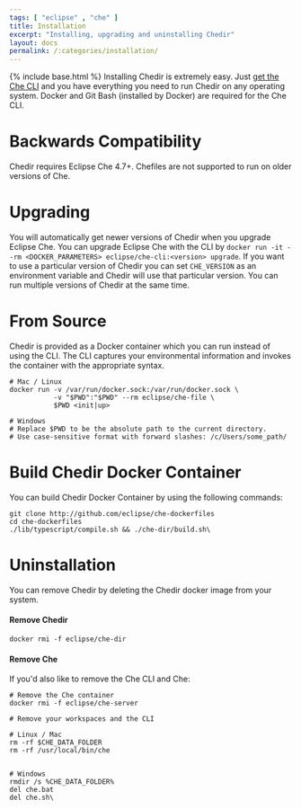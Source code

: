 ```yaml
---
tags: [ "eclipse" , "che" ]
title: Installation
excerpt: "Installing, upgrading and uninstalling Chedir"
layout: docs
permalink: /:categories/installation/
---
```

{% include base.html %}
Installing Chedir is extremely easy. Just [get the Che CLI]({{base}}/docs/setup/getting-started/index.html) and you have everything you need to run Chedir on any operating system. Docker and Git Bash (installed by Docker) are required for the Che CLI.

# Backwards Compatibility  
Chedir requires Eclipse Che 4.7+. Chefiles are not supported to run on older versions of Che.

# Upgrading  
You will automatically get newer versions of Chedir when you upgrade Eclipse Che. You can upgrade Eclipse Che with the CLI by `docker run -it --rm <DOCKER_PARAMETERS> eclipse/che-cli:<version> upgrade`. If you want to use a particular version of Chedir you can set `CHE_VERSION` as an environment variable and Chedir will use that particular version. You can run multiple versions of Chedir at the same time.

# From Source  
Chedir is provided as a Docker container which you can run instead of using the CLI. The CLI captures your environmental information and invokes the container with the appropriate syntax.

```shell  
# Mac / Linux
docker run -v /var/run/docker.sock:/var/run/docker.sock \
           -v "$PWD":"$PWD" --rm eclipse/che-file \
           $PWD <init|up>

# Windows
# Replace $PWD to be the absolute path to the current directory.
# Use case-sensitive format with forward slashes: /c/Users/some_path/
```


# Build Chedir Docker Container

You can build Chedir Docker Container by using the following commands:
```shell  
git clone http://github.com/eclipse/che-dockerfiles
cd che-dockerfiles
./lib/typescript/compile.sh && ./che-dir/build.sh\
```

# Uninstallation  
You can remove Chedir by deleting the Chedir docker image from your system.

#### Remove Chedir
```shell  
docker rmi -f eclipse/che-dir
```

#### Remove Che
If you'd also like to remove the Che CLI and Che:
```shell  
# Remove the Che container
docker rmi -f eclipse/che-server

# Remove your workspaces and the CLI

# Linux / Mac
rm -rf $CHE_DATA_FOLDER
rm -rf /usr/local/bin/che


# Windows
rmdir /s %CHE_DATA_FOLDER%
del che.bat
del che.sh\
```
